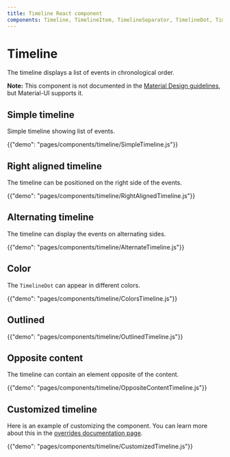 ```yaml
---
title: Timeline React component
components: Timeline, TimelineItem, TimelineSeparator, TimelineDot, TimelineConnector, TimelineContent, TimelineOppositeContent
---
```


# Timeline

<p class="description">The timeline displays a list of events in chronological order.</p>

**Note:** This component is not documented in the [Material Design guidelines](https://material.io/), but Material-UI supports it.

## Simple timeline

Simple timeline showing list of events.

{{"demo": "pages/components/timeline/SimpleTimeline.js"}}

## Right aligned timeline

The timeline can be positioned on the right side of the events.

{{"demo": "pages/components/timeline/RightAlignedTimeline.js"}}

## Alternating timeline

The timeline can display the events on alternating sides.

{{"demo": "pages/components/timeline/AlternateTimeline.js"}}

## Color

The `TimelineDot` can appear in different colors.

{{"demo": "pages/components/timeline/ColorsTimeline.js"}}

## Outlined

{{"demo": "pages/components/timeline/OutlinedTimeline.js"}}

## Opposite content

The timeline can contain an element opposite of the content.

{{"demo": "pages/components/timeline/OppositeContentTimeline.js"}}

## Customized timeline

Here is an example of customizing the component. You can learn more about this in the
[overrides documentation page](/customization/components/).

{{"demo": "pages/components/timeline/CustomizedTimeline.js"}}
